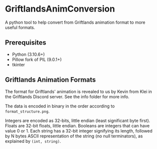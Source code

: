 # GriftlandsAnimConversion

A python tool to help convert from Griftlands animation format to more useful formats.

## Prerequisites

- Python (3.10.6+)
- Pillow fork of PIL (9.0.1+)
- tkinter

## Griftlands Animation Formats

The format for Griftlands' animation is revealed to us by Kevin from Klei in the Griftlands Discord server. See the info folder for more info.

The data is encoded in binary in the order according to `format_structure.png`.

Integers are encoded as 32-bits, little endian (least significant byte first). Floats are 32-bit floats, little endian. Booleans are integers that can have value 0 or 1. Each string has a 32-bit integer signifying its length, followed by N bytes ASCII representation of the string (no null terminators), as explained by `(int, string)`.
